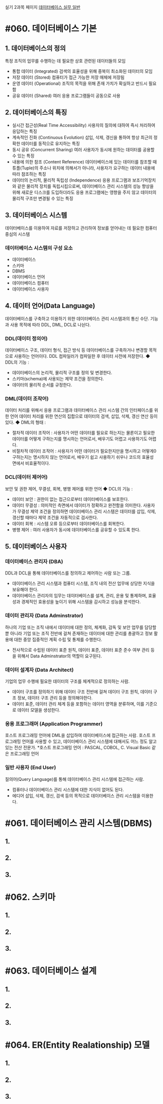 실기 2과목 페이지
[데이터베이스 실무 일반](https://github.com/JuNijen/Industrial-Engineer-Information-Processing/wiki/%EC%8B%A4%EA%B8%B0_2%EA%B3%BC%EB%AA%A9---%EB%8D%B0%EC%9D%B4%ED%84%B0%EB%B2%A0%EC%9D%B4%EC%8A%A4-%EC%8B%A4%EB%AC%B4-%EC%9D%BC%EB%B0%98)


# #060. 데이터베이스 기본
## 1. 데이터베이스의 정의
특정 조직의 업무를 수행하는 데 필요한 상호 관련된 데이터들의 모임
- 통합 데이터 (Integrated)
검색의 효율성을 위해 중복이 최소화된 데이터의 모임
- 저장 데이터 (Stored)
컴퓨터가 접근 가능한 저장 매체에 저장됨
- 운영 데이터 (Operational)
조직의 목적을 위해 존재 가치가 확실하고 반드시 필요함
- 공유 데이터 (Shared)
여러 응용 프로그램들이 공동으로 사용

## 2. 데이터베이스의 특징
- 실시간 접근성(Real Time Accessibility)
사용자의 질의에 대하여 즉시 처리하여 응답하는 특징
- 계속적인 진화 (Continuous Evolution)
삽입, 삭제, 갱신을 통하여 항상 최근의 정확한 데이터를 동적으로 유지하는 특징
- 동시 공유 (Concurrent Sharing)
여러 사용자가 동시에 원하는 데이터를 공용할 수 있는 특징
- 내용에 의한 참조 (Content Reference)
데이터베이스에 있는 데이터를 참조할 때 튜플(Tuple)의 주소나 위치에 의해서가 아니라, 사용자가 요구하는 데이터 내용에 따라 참조하는 특징
- 데이터의 논리적, 물리적 독립성 (Independence)
응용 프로그램과 보조기억장치와 같은 물리적 장치를 독립시킴으로써, 데이터베이스 관리 시스템의 성능 향상을 위해 새로운 디스크를 도입하더라도 응용 프로그램에는 영향을 주지 않고 데이터의 물리적 구조만 변경될 수 있는 특징

## 3. 데이터베이스 시스템
데이터베이스를 이용하여 자료를 저장하고 관리하여 정보를 얻어내는 데 필요한 컴퓨터 중심의 시스템
### 데이터베이스 시스템의 구성 요소
- 데이터베이스
- 스키마
- DBMS
- 데이터베이스 언어
- 데이터베이스 컴퓨터
- 데이터베이스 사용자

## 4. 데이터 언어(Data Language)
데이터베이스를 구축하고 이용하기 위한 데이터베이스 관리 시스템과의 통신 수단. 기능과 사용 목적에 따라 DDL, DML, DCL로 나뉜다.
### DDL(데이터 정의어)
데이터베이스 구조, 데이터 형식, 접근 방식 등 데이터베이스를 구축하거나 변경할 목적으로 사용하는 언어이다. DDL 컴파일러가 컴파일한 후 데이터 사전에 저장한다.
◆ DDL의 기능 :
- 데이터베이스의 논리적, 물리적 구조를 정의 및 변경한다.
- 스키마(schema)에 사용되는 제약 조건을 정의한다.
- 데이터의 물리적 순서를 규정한다.
### DML(데이터 조작어)
데이터 처리를 위해서 응용 프로그램과 데이터베이스 관리 시스템 간의 인터페이스를 위한 언어
데이터 처리를 위한 연산의 집합으로 데이터의 검색, 삽입, 삭제, 갱신 연산 등이 있다.
◆ DML의 형태 :
- 절차적 데이터 조작어 : 사용자가 어떤 데이터를 필요로 하는지는 물론이고 필요한 데이터를 어떻게 구하는지를 명시하는 언어로서, 배우기도 어렵고 사용하기도 어렵다.
- 비절차적 데이터 조작어 : 사용자가 어떤 데이터가 필요한지만을 명시하고 어떻게0 구하는지는 명시하지 않는 언어로서, 배우기 쉽고 사용하기 쉬우나 코드의 효율성 면에서 비효율적이다.
### DCL(데이터 제어어)
보안 및 권한 제어, 무결성, 회복, 병행 제어를 위한 언어
◆ DCL의 기능 :
- 데이터 보안 : 권한이 없는 접근으로부터 데이터베이스를 보호한다.
- 데이터 무결성 : 의미적인 측면에서 데이터가 정확하고 완전함을 의미한다. 사용자가 무결성 제약 조건을 정의하면 데이터베이스 관리 시스템은 데이터를 삽입, 삭제, 갱신할 때마다 제약 조건을 자동적으로 검사한다.
- 데이터 회복 : 시스템 오류 등으로부터 데이터베이스를 회복한다.
- 병행 제어 : 여러 사용자가 동시에 데이터베이스를 공유할 수 있도록 한다.

## 5. 데이터베이스 사용자
### 데이터베이스 관리자 (DBA)
DDL과 DCL을 통해 데이터베이스를 정의하고 제어하는 사람 또는 그룹.
- 데이터베이스 관리 시스템과 컴퓨터 시스템, 조직 내의 전산 업무에 상당한 지식을 보유해야 한다.
- 데이터베이스 관리자의 임무는 데이터베이스를 설계, 관리, 운용 및 통제하며, 효율성과 경제적인 효용성을 높이기 위해 시스템을 감시하고 성능을 분석한다.
### 데이터 관리자 (Data Adminstrator)
하나의 기업 또는 조직 내에서 데이터에 대한 정의, 체계화, 감독 및 보안 업무를 담당할 뿐 아니라 기업 또는 조직 전반에 걸쳐 존재하는 데이터에 대한 관리를 총괄하고 정보 활용에 대한 중앙 집중적인 계획 수립 및 통제를 수행한다.
- 전사적으로 수립된 데이터 표준 원칙, 데이터 표준, 데이터 표준 준수 여부 관리 등을 위해서 Data Adminstrator의 역할이 요구된다.
### 데이터 설계자 (Data Architect)
기업의 업무 수행에 필요한 데이터의 구조를 체계적으로 정의하는 사람.
- 데이터 구조를 정의하기 위해 데이터 구조 전반에 걸쳐 데이터 구조 원칙, 데이터 구조 정보, 데이터 구조 관리 등을 정의해야한다.
- 데이터 표준, 데이터 관리 체계 등을 포함하는 데이터 영역을 분류하며, 이를 기준으로 데이터 모델을 생성한다.
### 응용 프로그래머 (Application Programmer)
호스트 프로그래밍 언어에 DML을 삽입하여 데이터베이스에 접근하는 사람.
호스트 프로그래밍 언어를 사용할 수 있고, 데이터베이스 관리 시스템에 대해서도 어느 정도 알고 있는 전산 전문가.
*호스트 프로그래밍 언어 : PASCAL, COBOL, C. Visual Basic 같은 프로그래밍 언어
### 일반 사용자 (End User)
질의어(Query Language)를 통해 데이터베이스 관리 시스템에 접근하는 사람.
- 컴퓨터나 데이터베이스 관리 시스템에 대한 지식이 없어도 된다.
- 에디어 삽입, 삭제, 갱신, 검색 등의 목적으로 데이터베이스 관리 시스템을 이용한다.


# #061. 데이터베이스 관리 시스템(DBMS)
## 1.
## 2.
## 3.


# #062. 스키마
## 1.
## 2.
## 3.

# #063. 데이터베이스 설계
## 1.
## 2.
## 3.

# #064. ER(Entity Realationship) 모델
## 1.
## 2.
## 3.